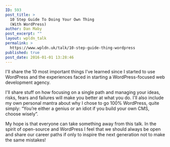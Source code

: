 ```yaml
---
ID: 593
post_title: >
  10 Step Guide To Doing Your Own Thing
  (With WordPress)
author: Dan Maby
post_excerpt: ""
layout: wpldn_talk
permalink: >
  https://www.wpldn.uk/talk/10-step-guide-thing-wordpress
published: true
post_date: 2016-01-01 13:28:46
---
```

I'll share the 10 most important things I've learned since I started to use WordPress and the experiences faced in starting a WordPress-focused web development agency.

I'll share stuff on how focusing on a single path and managing your ideas, risks, fears and failures will make you better at what you do. I'll also include my own personal mantra about why I chose to go 100% WordPress, quite simply: “You’re either a genius or an idiot if you build your own CMS, choose wisely”.

My hope is that everyone can take something away from this talk. In the spirit of open-source and WordPress I feel that we should always be open and share our career paths if only to inspire the next generation not to make the same mistakes!